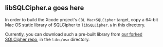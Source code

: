 ## libSQLCipher.a goes here

In order to build the Xcode project's `CBL Mac+SQLCipher` target, copy a 64-bit Mac OS static library of SQLCipher to `libSQLCipher.a` in this directory.

Currently, you can download such a pre-built library from [our forked SQLCipher repo](https://github.com/couchbaselabs/couchbase-lite-libsqlcipher), in the `libs/osx` directory.

